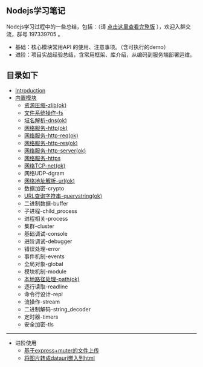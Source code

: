 ## Nodejs学习笔记

Nodejs学习过程中的一些总结，包括：（请 [点击这里查看完整版](https://github.com/chyingp/nodejs-learning-guide) ），欢迎入群交流，群号 197339705 。

* 基础：核心模块常用API 的使用、注意事项。（含可执行的demo）
* 进阶：项目实战经验总结，含常用框架、库介绍，从编码到服务端部署运维。

## 目录如下

* [Introduction](README.md)
* [内置模块](内置模块.md)
  * [资源压缩-zlib\(ok\)](模块/zlib.md)
  * [文件系统操作-fs](文件系统操作-fs.md)
  * [域名解析-dns\(ok\)](模块/dns.md)
  * [网络服务-http\(ok\)](模块/http.md)
  * [网络服务-http-req\(ok\)](/模块/http.req.md)
  * [网络服务-http-res\(ok\)](/模块/http.res.md)
  * [网络服务-http-server\(ok\)](/模块/http.server.md)
  * [网络服务-https](网络服务-https.md)
  * [网络TCP-net\(ok\)](/模块/net.md)
  * 网络UDP-dgram
  * [网络地址解析-url\(ok\)](模块/url.md)
  * 数据加密-crypto
  * [URL查询字符串-querystring\(ok\)](模块/querystring.md)
  * 二进制数据-buffer
  * 子进程-child\_process
  * 进程相关-process
  * 集群-cluster
  * 基础调试-console
  * 进阶调试-debugger
  * 错误处理-error
  * 事件机制-events
  * 全局对象-global
  * 模块机制-module
  * [本地路径处理-path\(ok\)](模块/path.md)
  * 逐行读取-readline
  * 命令行设计-repl
  * 流操作-stream
  * 二进制解码-string\_decoder
  * 定时器-timers
  * 安全加密-tls


---

* 进阶使用
  * [基于express+muter的文件上传](进阶/文件上传-multer.md)
  * [将图片转成datauri嵌入到html](/进阶/图片地址转成datauri.md)



